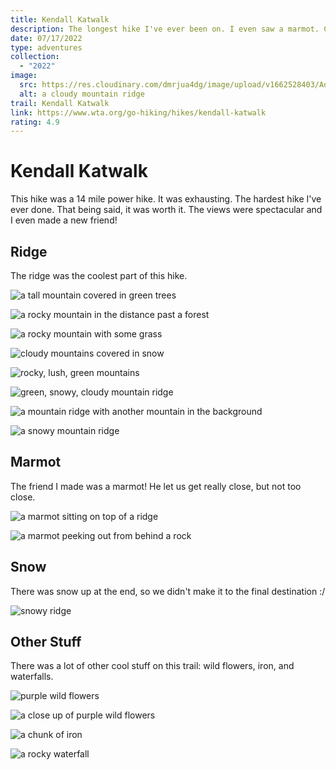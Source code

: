```yaml
---
title: Kendall Katwalk
description: The longest hike I've ever been on. I even saw a marmot. Checkout the pics!
date: 07/17/2022
type: adventures
collection:
  - "2022"
image:
  src: https://res.cloudinary.com/dmrjua4dg/image/upload/v1662528403/Adventure%20Blog/kendall-katwalk/ridge-2.jpg
  alt: a cloudy mountain ridge
trail: Kendall Katwalk
link: https://www.wta.org/go-hiking/hikes/kendall-katwalk
rating: 4.9
---
```

# Kendall Katwalk

This hike was a 14 mile power hike. It was exhausting. The hardest hike I've ever done. That being said, it was worth it. The views were spectacular and I even made a new friend!

## Ridge

The ridge was the coolest part of this hike.

![a tall mountain covered in green trees](https://res.cloudinary.com/dmrjua4dg/image/upload/v1662528268/Adventure%20Blog/kendall-katwalk/mountain-1.jpg "a tall mountain covered in green trees")

![a rocky mountain in the distance past a forest](https://res.cloudinary.com/dmrjua4dg/image/upload/v1662528293/Adventure%20Blog/kendall-katwalk/mountain-2.jpg "a rocky mountain in the distance past a forest")

![a rocky mountain with some grass](https://res.cloudinary.com/dmrjua4dg/image/upload/v1662528345/Adventure%20Blog/kendall-katwalk/mountain-3.jpg "a rocky mountain with some grass")

![cloudy mountains covered in snow](https://res.cloudinary.com/dmrjua4dg/image/upload/v1662528319/Adventure%20Blog/kendall-katwalk/ridge-1.jpg "cloudy mountains covered in snow")

![rocky, lush, green mountains](https://res.cloudinary.com/dmrjua4dg/image/upload/v1662528403/Adventure%20Blog/kendall-katwalk/ridge-2.jpg "rocky, lush, green mountains")

![green, snowy, cloudy mountain ridge](https://res.cloudinary.com/dmrjua4dg/image/upload/v1662528498/Adventure%20Blog/kendall-katwalk/ridge-3.jpg "green, snowy, cloudy mountain ridge")

![a mountain ridge with another mountain in the background](https://res.cloudinary.com/dmrjua4dg/image/upload/v1662528567/Adventure%20Blog/kendall-katwalk/ridge-4.jpg "a mountain ridge with another mountain in the background")

![a snowy mountain ridge](https://res.cloudinary.com/dmrjua4dg/image/upload/v1662528644/Adventure%20Blog/kendall-katwalk/ridge-5.jpg "a snowy mountain ridge")

## Marmot

The friend I made was a marmot! He let us get really close, but not too close.

![a marmot sitting on top of a ridge](https://res.cloudinary.com/dmrjua4dg/image/upload/v1662528534/Adventure%20Blog/kendall-katwalk/marmot-1.jpg "a marmot sitting on top of a ridge")

![a marmot peeking out from behind a rock](https://res.cloudinary.com/dmrjua4dg/image/upload/v1662528602/Adventure%20Blog/kendall-katwalk/marmot-2.jpg "a marmot peeking out from behind a rock")

## Snow

There was snow up at the end, so we didn't make it to the final destination :/

![snowy ridge](https://res.cloudinary.com/dmrjua4dg/image/upload/v1662528672/Adventure%20Blog/kendall-katwalk/ridge-6.jpg "snowy ridge")

## Other Stuff

There was a lot of other cool stuff on this trail: wild flowers, iron, and waterfalls.

![purple wild flowers](https://res.cloudinary.com/dmrjua4dg/image/upload/v1662528374/Adventure%20Blog/kendall-katwalk/wild-flower-1.jpg "purple wild flowers")

![a close up of purple wild flowers](https://res.cloudinary.com/dmrjua4dg/image/upload/v1662528466/Adventure%20Blog/kendall-katwalk/wild-flower-2.jpg "a close up of purple wild flowers")

![a chunk of iron](https://res.cloudinary.com/dmrjua4dg/image/upload/v1662528430/Adventure%20Blog/kendall-katwalk/iron-1.jpg "a chunk of iron")

![a rocky waterfall](https://res.cloudinary.com/dmrjua4dg/image/upload/v1662528234/Adventure%20Blog/kendall-katwalk/waterfall-1.jpg "a rocky waterfall")
